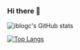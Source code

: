 ### Hi there 👋

<!--
**iblogc/iblogc** is a ✨ _special_ ✨ repository because its `README.md` (this file) appears on your GitHub profile.

Here are some ideas to get you started:

- 🔭 I’m currently working on ...
- 🌱 I’m currently learning ...
- 👯 I’m looking to collaborate on ...
- 🤔 I’m looking for help with ...
- 💬 Ask me about ...
- 📫 How to reach me: ...
- 😄 Pronouns: ...
- ⚡ Fun fact: ...
-->

![iblogc's GitHub stats](https://github-readme-stats.vercel.app/api?username=iblogc&show_icons=true&theme=shades-of-purple)

[![Top Langs](https://github-readme-stats.vercel.app/api/top-langs/?username=iblogc)](https://github.com/anuraghazra/github-readme-stats)


